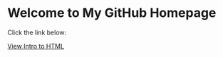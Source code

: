 <!DOCTYPE html>
<html>
</head>
<body>
    <h1>Welcome to My GitHub Homepage</h1>
    <p>Click the link below:</p>
    <a href="https://bcdaugherty019.github.io/IntrotoGITHUB/Intro_to_html/index.html">View Intro to HTML</a>
</body>
</html>


